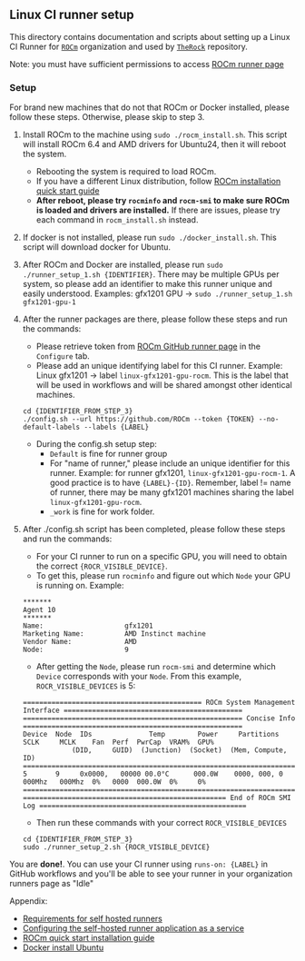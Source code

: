 ## Linux CI runner setup

This directory contains documentation and scripts about setting up a Linux CI Runner for [`ROCm`](https://github.com/ROCm) organization and used by [`TheRock`](https://github.com/ROCm/TheRock) repository.

Note: you must have sufficient permissions to access [ROCm runner page](https://github.com/organizations/ROCm/settings/actions/runners)

### Setup

For brand new machines that do not that ROCm or Docker installed, please follow these steps. Otherwise, please skip to step 3.

1. Install ROCm to the machine using `sudo ./rocm_install.sh`. This script will install ROCm 6.4 and AMD drivers for Ubuntu24, then it will reboot the system.

   - Rebooting the system is required to load ROCm.
   - If you have a different Linux distribution, follow [ROCm installation quick start guide](https://rocm.docs.amd.com/projects/install-on-linux/en/latest/install/quick-start.html)
   - <b>After reboot, please try `rocminfo` and `rocm-smi` to make sure ROCm is loaded and drivers are installed.</b> If there are issues, please try each command in `rocm_install.sh` instead.

1. If docker is not installed, please run `sudo ./docker_install.sh`. This script will download docker for Ubuntu.

1. After ROCm and Docker are installed, please run `sudo ./runner_setup_1.sh {IDENTIFIER}`. There may be multiple GPUs per system, so please add an identifier to make this runner unique and easily understood. Examples: gfx1201 GPU -> `sudo ./runner_setup_1.sh gfx1201-gpu-1`

1. After the runner packages are there, please follow these steps and run the commands:

   - Please retrieve token from [ROCm GitHub runner page](https://github.com/organizations/ROCm/settings/actions/runners/new?arch=x64&os=linux) in the `Configure` tab.
   - Please add an unique identifying label for this CI runner. Example: Linux gfx1201 -> label `linux-gfx1201-gpu-rocm`. This is the label that will be used in workflows and will be shared amongst other identical machines.

   ```
   cd {IDENTIFIER_FROM_STEP_3}
   ./config.sh --url https://github.com/ROCm --token {TOKEN} --no-default-labels --labels {LABEL}
   ```

   - During the config.sh setup step:
     - `Default` is fine for runner group
     - For "name of runner," please include an unique identifier for this runner. Example: for runner gfx1201, `linux-gfx1201-gpu-rocm-1`. A good practice is to have `{LABEL}-{ID}`. Remember, label != name of runner, there may be many gfx1201 machines sharing the label `linux-gfx1201-gpu-rocm`.
     - `_work` is fine for work folder.

1. After ./config.sh script has been completed, please follow these steps and run the commands:

   - For your CI runner to run on a specific GPU, you will need to obtain the correct `{ROCR_VISIBLE_DEVICE}`.
   - To get this, please run `rocminfo` and figure out which `Node` your GPU is running on. Example:

   ```
   *******
   Agent 10
   *******
   Name:                    gfx1201
   Marketing Name:          AMD Instinct machine
   Vendor Name:             AMD
   Node:                    9
   ```

   - After getting the `Node`, please run `rocm-smi` and determine which `Device` corresponds with your `Node`. From this example, `ROCR_VISIBLE_DEVICES` is 5:

   ```
   ============================================ ROCm System Management Interface ============================================
   ====================================================== Concise Info ======================================================
   Device  Node  IDs              Temp        Power     Partitions          SCLK     MCLK    Fan  Perf  PwrCap  VRAM%  GPU%
               (DID,     GUID)  (Junction)  (Socket)  (Mem, Compute, ID)
   ==========================================================================================================================
   5       9     0x0000,   00000 00.0°C      000.0W    0000, 000, 0        000Mhz   000Mhz  0%   0000  000.0W  0%     0%
   ==========================================================================================================================
   ================================================== End of ROCm SMI Log ===================================================
   ```

   - Then run these commands with your correct `ROCR_VISIBLE_DEVICES`

   ```
   cd {IDENTIFIER_FROM_STEP_3}
   sudo ./runner_setup_2.sh {ROCR_VISIBLE_DEVICE}
   ```

You are <b>done!</b>. You can use your CI runner using `runs-on: {LABEL}` in GitHub workflows and you'll be able to see your runner in your organization runners page as "Idle"

Appendix:

- [Requirements for self hosted runners](https://github.com/shivammathur/setup-php/wiki/Requirements-for-self-hosted-runners)
- [Configuring the self-hosted runner application as a service](https://docs.github.com/en/actions/hosting-your-own-runners/managing-self-hosted-runners/configuring-the-self-hosted-runner-application-as-a-service)
- [ROCm quick start installation guide](https://rocm.docs.amd.com/projects/install-on-linux/en/latest/install/quick-start.html)
- [Docker install Ubuntu](https://docs.docker.com/engine/install/ubuntu/)
